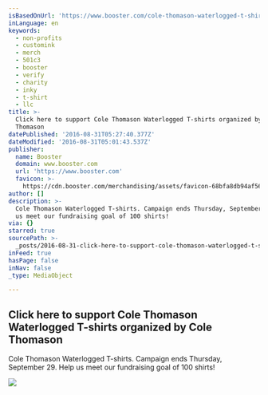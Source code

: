 ```yaml
---
isBasedOnUrl: 'https://www.booster.com/cole-thomason-waterlogged-t-shirts'
inLanguage: en
keywords:
  - non-profits
  - customink
  - merch
  - 501c3
  - booster
  - verify
  - charity
  - inky
  - t-shirt
  - llc
title: >-
  Click here to support Cole Thomason Waterlogged T-shirts organized by Cole
  Thomason
datePublished: '2016-08-31T05:27:40.377Z'
dateModified: '2016-08-31T05:01:43.537Z'
publisher:
  name: Booster
  domain: www.booster.com
  url: 'https://www.booster.com'
  favicon: >-
    https://cdn.booster.com/merchandising/assets/favicon-68bfa8db94af56ad63446fa18c5ead44.ico
author: []
description: >-
  Cole Thomason Waterlogged T-shirts. Campaign ends Thursday, September 29. Help
  us meet our fundraising goal of 100 shirts!
via: {}
starred: true
sourcePath: >-
  _posts/2016-08-31-click-here-to-support-cole-thomason-waterlogged-t-shirts-org.md
inFeed: true
hasPage: false
inNav: false
_type: MediaObject

---
```

<article style=""><h1>Click here to support Cole Thomason Waterlogged T-shirts organized by Cole Thomason</h1><p>Cole Thomason Waterlogged T-shirts. Campaign ends Thursday, September 29. Help us meet our fundraising goal of 100 shirts!</p><img src="https://www.customink.com/proof/avs0-00aq-cbd6/15008/front/wide_thumbnail.jpg" /></article>